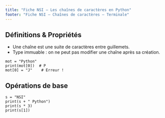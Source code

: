 ```yaml
---
title: "Fiche NSI – Les chaînes de caractères en Python"
footer: "Fiche NSI – Chaînes de caractères – Terminale"
---
```


<section>
  <h2 data-icon="📘">Définitions & Propriétés</h2>
  <ul>
    <li>Une chaîne est une suite de caractères entre guillemets.</li>
    <li>Type immuable : on ne peut pas modifier une chaîne après sa création.</li>
  </ul>
  <pre><code class="language-python">mot = "Python"
print(mot[0])  # P
mot[0] = "J"    # Erreur !</code></pre>
</section>

<section>
  <h2 data-icon="➕">Opérations de base</h2>
  <pre><code class="language-python">s = "NSI"
print(s + " Python")
print(s * 3)
print(s[1])</code></pre>
</section>